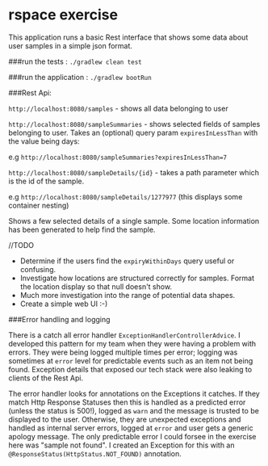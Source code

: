 # rspace exercise

This application runs a basic Rest interface that shows some data about user samples in a simple json format.

###run the tests : `./gradlew clean test`

###run the application : `./gradlew bootRun`

###Rest Api:

`http://localhost:8080/samples` - shows all data belonging to user

`http://localhost:8080/sampleSummaries` - shows selected fields of samples belonging to user.
Takes an (optional) query param `expiresInLessThan` with the value being days:

e.g `http://localhost:8080/sampleSummaries?expiresInLessThan=7`

`http://localhost:8080/sampleDetails/{id}` - takes a path parameter which is the id of the sample. 

e.g `http://localhost:8080/sampleDetails/1277977` (this displays some container nesting)

Shows a few selected details of a single sample. Some location information has been generated to help find the sample.

//TODO
 - Determine if the users find the `expiryWithinDays` query useful or confusing.
 - Investigate how locations are structured correctly for samples. Format the location display so that null doesn't show.
 - Much more investigation into the range of potential data shapes.
 - Create a simple web UI :-)

###Error handling and logging

There is a catch all error handler `ExceptionHandlerControllerAdvice`. I developed this pattern for my team when they were having a problem
with errors. They were being logged multiple times per error; logging was sometimes at `error` level for predictable events such as
an item not being found. Exception details that exposed our tech stack were also leaking to clients of the Rest Api.

The error handler looks for annotations on the Exceptions it catches. If they match Http Response Statuses then this is handled
as a predicted error (unless the status is 500!), logged as `warn` and the message is trusted to be displayed to the user. Otherwise, they are unexpected exceptions
and handled as internal server errors, logged at `error` and user gets a generic apology message. The only predictable error I could forsee in the
exercise here was "sample not found". I created an Exception for this with an `@ResponseStatus(HttpStatus.NOT_FOUND)` annotation.
